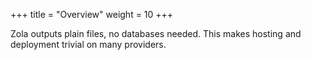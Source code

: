 +++
title = "Overview"
weight = 10
+++

Zola outputs plain files, no databases needed. This makes hosting and deployment
trivial on many providers.
